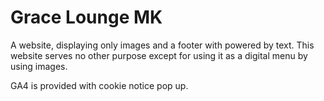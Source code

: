 # Grace Lounge MK

A website, displaying only images and a footer with powered by text. This website serves no other purpose except for using it as a digital menu by using images.

GA4 is provided with cookie notice pop up.
